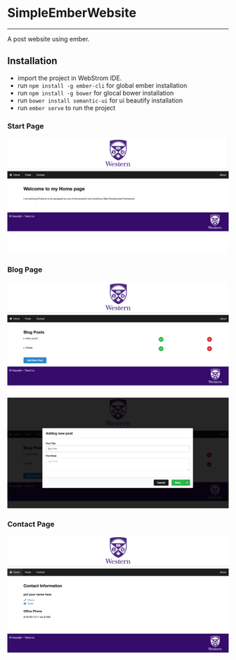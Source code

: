 # SimpleEmberWebsite
---------------------------------
A post website using ember.

## Installation
- import the project in WebStrom IDE.
- run `npm install -g ember-cli` for global ember installation
- run `npm install -g bower` for glocal bower installation
- run `bower install semantic-ui` for ui beautify installation
- run `ember serve` to run the project

### Start Page
![Start Page](./pics/ember1.jpg)

### Blog Page
![Blog Page](./pics/ember2.jpg)
![Blog Page](./pics/ember3.jpg)

### Contact Page
![Contact Page](./pics/ember4.jpg)
